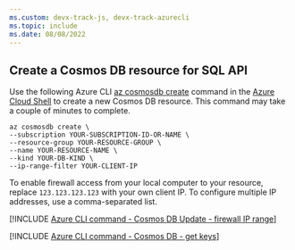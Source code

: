 ```yaml
---
ms.custom: devx-track-js, devx-track-azurecli
ms.topic: include
ms.date: 08/08/2022
---
```



## Create a Cosmos DB resource for SQL API

Use the following Azure CLI [az cosmosdb create](/cli/azure/cosmosdb#az-cosmosdb-create) command in the [Azure Cloud Shell](https://shell.azure.com) to create a new Cosmos DB resource. This command may take a couple of minutes to complete. 

```azurecli
az cosmosdb create \
--subscription YOUR-SUBSCRIPTION-ID-OR-NAME \
--resource-group YOUR-RESOURCE-GROUP \
--name YOUR-RESOURCE-NAME \
--kind YOUR-DB-KIND \
--ip-range-filter YOUR-CLIENT-IP
```

To enable firewall access from your local computer to your resource, replace `123.123.123.123` with your own client IP. To configure multiple IP addresses, use a comma-separated list.

[!INCLUDE [Azure CLI command - Cosmos DB Update - firewall IP range](azure-cli-cosmos-db-update-with-firewall.md)]

[!INCLUDE [Azure CLI command - Cosmos DB - get keys](azure-cli-cosmos-db-get-keys.md)]

